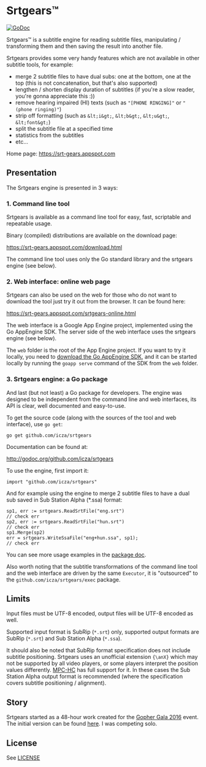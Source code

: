 # Srtgears&trade;

[![GoDoc](https://godoc.org/github.com/icza/srtgears?status.svg)](https://godoc.org/github.com/icza/srtgears)

Srtgears&trade; is a subtitle engine for reading subtitle files, manipulating / transforming them and then saving the result into another file.

Srtgears provides some very handy features which are not available in other subtitle tools, for example:

- merge 2 subtitle files to have dual subs: one at the bottom, one at the top (this is not concatenation, but that's also supported)
- lengthen / shorten display duration of subtitles (if you're a slow reader, you're gonna appreciate this :))
- remove hearing impaired (HI) texts (such as `"[PHONE RINGING]"` or `"(phone ringing)"`)
- strip off formatting (such as `&lt;i&gt;`, `&lt;b&gt;`, `&lt;u&gt;`, `&lt;font&gt;`)
- split the subtitle file at a specified time 
- statistics from the subtitles
- etc...

Home page: https://srt-gears.appspot.com

## Presentation

The Srtgears engine is presented in 3 ways:

### 1. Command line tool
Srtgears is available as a command line tool for easy, fast, scriptable and repeatable usage.

Binary (compiled) distributions are available on the download page:

https://srt-gears.appspot.com/download.html

The command line tool uses only the Go standard library and the srtgears engine (see below).

### 2. Web interface: online web page

Srtgears can also be used on the web for those who do not want to download the tool just try it out from the browser. It can be found here:

https://srt-gears.appspot.com/srtgears-online.html

The web interface is a Google App Engine project, implemented using the Go AppEngine SDK. The server side of the web interface uses the srtgears engine (see below).

The `web` folder is the root of the App Engine project. If you want to try it locally, you need to [download the Go AppEngine SDK](https://cloud.google.com/appengine/downloads?hl=en#Google_App_Engine_SDK_for_Go), and it can be started locally by running the `goapp serve` command of the SDK from the `web` folder.

### 3. Srtgears engine: a Go package

And last (but not least) a Go package for developers. The engine was designed to be independent from the command line and web interfaces, its API is clear, well documented and easy-to-use.

To get the source code (along with the sources of the tool and web interface), use `go get`:

    go get github.com/icza/srtgears
    
Documentation can be found at:

http://godoc.org/github.com/icza/srtgears

To use the engine, first import it:

    import "github.com/icza/srtgears"

And for example using the engine to merge 2 subtitle files to have a dual sub saved in Sub Station Alpha (*.ssa) format:

	sp1, err := srtgears.ReadSrtFile("eng.srt")
	// check err
	sp2, err := srtgears.ReadSrtFile("hun.srt")
	// check err
	sp1.Merge(sp2)
	err = srtgears.WriteSsaFile("eng+hun.ssa", sp1);
	// check err

You can see more usage examples in the [package doc](http://godoc.org/github.com/icza/srtgears).

Also worth noting that the subtitle transformations of the command line tool and the web interface are driven by the same `Executor`, it is "outsourced" to the `github.com/icza/srtgears/exec` package.

## Limits

Input files must be UTF-8 encoded, output files will be UTF-8 encoded as well.

Supported input format is SubRip (`*.srt`) only, supported output formats are SubRip (`*.srt`) and Sub Station Alpha (`*.ssa`).

It should also be noted that SubRip format specification does not include subtitle positioning. Srtgears uses an unofficial extension `{\anX}` which may not be supported by all video players, or some players interpret the position values differently. [MPC-HC](https://mpc-hc.org/) has full support for it. In these cases the Sub Station Alpha output format is recommended (where the specification covers subtitle positioning / alignment).

## Story

Srtgears started as a 48-hour work created for the [Gopher Gala 2016](http://gophergala.com/) event. The initial version can be found [here](https://github.com/gophergala2016/srtgears). I was competing solo.

## License

See [LICENSE](https://github.com/icza/srtgears/blob/master/LICENSE.md)
